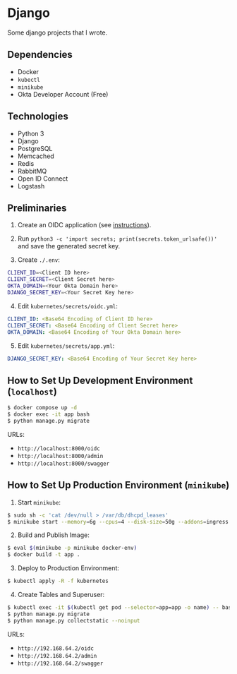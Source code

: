 # Django

Some django projects that I wrote.

## Dependencies

- Docker
- `kubectl`
- `minikube`
- Okta Developer Account (Free)

## Technologies

- Python 3
- Django
- PostgreSQL
- Memcached
- Redis
- RabbitMQ
- Open ID Connect
- Logstash

## Preliminaries

1. Create an OIDC application (see [instructions](https://help.okta.com/en-us/Content/Topics/Apps/Apps_App_Integration_Wizard_OIDC.htm)).

2. Run `python3 -c 'import secrets; print(secrets.token_urlsafe())'` and save the generated secret key.

3. Create `./.env`:

```bash
CLIENT_ID=<Client ID here>
CLIENT_SECRET=<Client Secret here>
OKTA_DOMAIN=<Your Okta Domain here>
DJANGO_SECRET_KEY=<Your Secret Key here>
```

4. Edit `kubernetes/secrets/oidc.yml`:

```yaml
CLIENT_ID: <Base64 Encoding of Client ID here>
CLIENT_SECRET: <Base64 Encoding of Client Secret here>
OKTA_DOMAIN: <Base64 Encoding of Your Okta Domain here>
```

5. Edit `kubernetes/secrets/app.yml`:

```yaml
DJANGO_SECRET_KEY: <Base64 Encoding of Your Secret Key here>
```

## How to Set Up Development Environment (`localhost`)

```bash
$ docker compose up -d
$ docker exec -it app bash
$ python manage.py migrate
```

URLs:

- `http://localhost:8000/oidc`
- `http://localhost:8000/admin`
- `http://localhost:8000/swagger`

## How to Set Up Production Environment (`minikube`)

1. Start `minikube`:

```bash
$ sudo sh -c 'cat /dev/null > /var/db/dhcpd_leases'
$ minikube start --memory=6g --cpus=4 --disk-size=50g --addons=ingress
```

2. Build and Publish Image:

```bash
$ eval $(minikube -p minikube docker-env)
$ docker build -t app .
```

3. Deploy to Production Environment:

```bash
$ kubectl apply -R -f kubernetes
```

4. Create Tables and Superuser:

```bash
$ kubectl exec -it $(kubectl get pod --selector=app=app -o name) -- bash
$ python manage.py migrate
$ python manage.py collectstatic --noinput
```

URLs:

- `http://192.168.64.2/oidc`
- `http://192.168.64.2/admin`
- `http://192.168.64.2/swagger`
